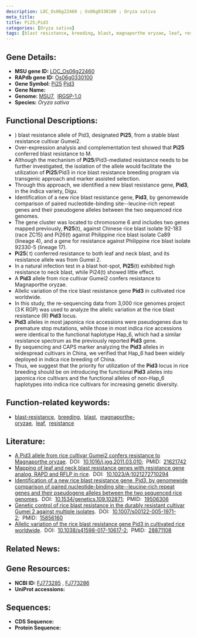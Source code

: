 ```yaml
---
description: LOC_Os06g22460 ; Os06g0330100 ; Oryza sativa
meta_title:
title: Pi25;Pid3
categories: [Oryza sativa]
tags: [blast resistance, breeding, blast, magnaporthe oryzae, leaf, resistance]
---
```


## Gene Details:
- **MSU gene ID:** [LOC_Os06g22460](http://rice.uga.edu/cgi-bin/ORF_infopage.cgi?orf=LOC_Os06g22460)  
- **RAPdb gene ID:** [Os06g0330100](https://rapdb.dna.affrc.go.jp/locus/?name=Os06g0330100)  
- **Gene Symbol:** <u>Pi25</u>&nbsp;<u>Pid3</u>
- **Gene Name:**
- **Genome:**  [MSU7](http://rice.uga.edu/),&nbsp;&nbsp;[IRGSP-1.0](https://rapdb.dna.affrc.go.jp/download/irgsp1.html)
- **Species:** *Oryza sativa*

## Functional Descriptions:
   - ) blast resistance allele of Pid3, designated **Pi25**, from a stable blast resistance cultivar Gumei2.
   - Over-expression analysis and complementation test showed that **Pi25** conferred blast resistance to M.
   - Although the mechanism of **Pi25**/Pid3-mediated resistance needs to be further investigated, the isolation of the allele would facilitate the utilization of **Pi25**/Pid3 in rice blast resistance breeding program via transgenic approach and marker assisted selection.
   - Through this approach, we identified a new blast resistance gene, **Pid3**, in the indica variety, Digu.
   - Identification of a new rice blast resistance gene, **Pid3**, by genomewide comparison of paired nucleotide-binding site--leucine-rich repeat genes and their pseudogene alleles between the two sequenced rice genomes.
   - The gene cluster was located to chromosome 6 and includes two genes mapped previously, **Pi25**(t), against Chinese rice blast isolate 92-183 (race ZC15) and Pi26(t) against Philippine rice blast isolate Ca89 (lineage 4), and a gene for resistance against Philippine rice blast isolate 92330-5 (lineage 17).
   - **Pi25**( t) conferred resistance to both leaf and neck blast, and its resistance allele was from Gumei 2.
   - In a natural infection test in a blast hot-spot, **Pi25**(t) exhibited high resistance to neck blast, while Pi24(t) showed little effect.
   - A **Pid3** allele from rice cultivar Gumei2 confers resistance to Magnaporthe oryzae.
   - Allelic variation of the rice blast resistance gene **Pid3** in cultivated rice worldwide.
   - In this study, the re-sequencing data from 3,000 rice genomes project (3 K RGP) was used to analyze the allelic variation at the rice blast resistance (R) **Pid3** locus.
   - **Pid3** alleles in most japonica rice accessions were pseudogenes due to premature stop mutations, while those in most indica rice accessions were identical to the functional haplotype Hap_6, which had a similar resistance spectrum as the previously reported **Pid3** gene.
   - By sequencing and CAPS marker analyzing the **Pid3** alleles in widespread cultivars in China, we verified that Hap_6 had been widely deployed in indica rice breeding of China.
   - Thus, we suggest that the priority for utilization of the **Pid3** locus in rice breeding should be on introducing the functional **Pid3** alleles into japonica rice cultivars and the functional alleles of non-Hap_6 haplotypes into indica rice cultivars for increasing genetic diversity.

## Function-related keywords:
   - [blast-resistance](/tags/blast-resistance/),&nbsp;&nbsp;[breeding](/tags/breeding/),&nbsp;&nbsp;[blast](/tags/blast/),&nbsp;&nbsp;[magnaporthe-oryzae](/tags/magnaporthe-oryzae/),&nbsp;&nbsp;[leaf](/tags/leaf/),&nbsp;&nbsp;[resistance](/tags/resistance/)

## Literature:
   - [A Pid3 allele from rice cultivar Gumei2 confers resistance to Magnaporthe oryzae](https://www.doi.org/10.1016/j.jgg.2011.03.010).&nbsp;&nbsp;DOI:&nbsp;&nbsp;[10.1016/j.jgg.2011.03.010](https://www.doi.org/10.1016/j.jgg.2011.03.010);&nbsp;&nbsp;PMID:&nbsp;&nbsp;[21621742](https://pubmed.ncbi.nlm.nih.gov/21621742/)
   - [Mapping of leaf and neck blast resistance genes with resistance gene analog, RAPD and RFLP in rice](https://www.doi.org/10.1023/A:1021272710294).&nbsp;&nbsp;DOI:&nbsp;&nbsp;[10.1023/A:1021272710294](https://www.doi.org/10.1023/A:1021272710294)
   - [Identification of a new rice blast resistance gene, Pid3, by genomewide comparison of paired nucleotide-binding site--leucine-rich repeat genes and their pseudogene alleles between the two sequenced rice genomes](https://www.doi.org/10.1534/genetics.109.102871).&nbsp;&nbsp;DOI:&nbsp;&nbsp;[10.1534/genetics.109.102871](https://www.doi.org/10.1534/genetics.109.102871);&nbsp;&nbsp;PMID:&nbsp;&nbsp;[19506306](https://pubmed.ncbi.nlm.nih.gov/19506306/)
   - [Genetic control of rice blast resistance in the durably resistant cultivar Gumei 2 against multiple isolates](https://www.doi.org/10.1007/s00122-005-1971-2).&nbsp;&nbsp;DOI:&nbsp;&nbsp;[10.1007/s00122-005-1971-2](https://www.doi.org/10.1007/s00122-005-1971-2);&nbsp;&nbsp;PMID:&nbsp;&nbsp;[15856160](https://pubmed.ncbi.nlm.nih.gov/15856160/)
   - [Allelic variation of the rice blast resistance gene Pid3 in cultivated rice worldwide](https://www.doi.org/10.1038/s41598-017-10617-2).&nbsp;&nbsp;DOI:&nbsp;&nbsp;[10.1038/s41598-017-10617-2](https://www.doi.org/10.1038/s41598-017-10617-2);&nbsp;&nbsp;PMID:&nbsp;&nbsp;[28871108](https://pubmed.ncbi.nlm.nih.gov/28871108/)

## Related News:

## Gene Resources:
- **NCBI ID:**  [FJ773285](http://www.ncbi.nlm.nih.gov/nuccore/FJ773285)&nbsp;,&nbsp;[FJ773286](http://www.ncbi.nlm.nih.gov/nuccore/FJ773286)
- **UniProt accessions:** [](https://www.uniprot.org/uniprotkb//entry)

## Sequences:
- **CDS Sequence:**
- **Protein Sequence:**
